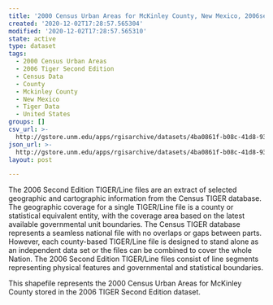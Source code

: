 ```yaml
---
title: '2000 Census Urban Areas for McKinley County, New Mexico, 2006se TIGER'
created: '2020-12-02T17:28:57.565304'
modified: '2020-12-02T17:28:57.565310'
state: active
type: dataset
tags:
  - 2000 Census Urban Areas
  - 2006 Tiger Second Edition
  - Census Data
  - County
  - Mckinley County
  - New Mexico
  - Tiger Data
  - United States
groups: []
csv_url: >-
  http://gstore.unm.edu/apps/rgisarchive/datasets/4ba0861f-b08c-41d8-93c8-9c19515661d1/tgr2006se_mcki_urb00.derived.csv
json_url: >-
  http://gstore.unm.edu/apps/rgisarchive/datasets/4ba0861f-b08c-41d8-93c8-9c19515661d1/tgr2006se_mcki_urb00.derived.json
layout: post

---
```

The 2006 Second Edition TIGER/Line files are an extract of selected geographic and cartographic information from the Census TIGER database.  The geographic coverage for a single TIGER/Line file is a county or statistical equivalent entity, with the coverage area based on the latest available governmental unit boundaries. The Census TIGER database represents a seamless national file with no overlaps or gaps between parts.  However, each county-based TIGER/Line file is designed to stand alone as an independent data set or the files can be combined to cover the whole Nation.  The 2006 Second Edition  TIGER/Line files consist of line segments representing physical features and governmental and statistical boundaries.  

This shapefile represents the 2000 Census Urban Areas for McKinley County stored in the 2006 TIGER Second Edition dataset.
